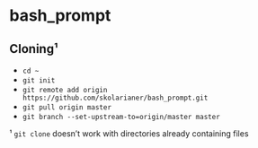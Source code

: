 # bash_prompt
## Cloning¹

* `cd ~`
* `git init`
* `git remote add origin https://github.com/skolarianer/bash_prompt.git`
* `git pull origin master`
* `git branch --set-upstream-to=origin/master master`

¹ `git clone` doesn’t work with directories already containing files
